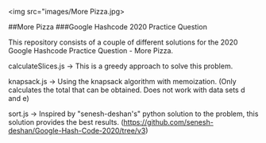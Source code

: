 <img src="images/More Pizza.jpg>

##More Pizza
###Google Hashcode 2020 Practice Question

This repository consists of a couple of different solutions for the 2020 Google Hashcode Practice Question - More Pizza.

calculateSlices.js -> This is a greedy approach to solve this problem.

knapsack.js -> Using the knapsack algorithm with memoization. (Only calculates the total that can be obtained. Does not work with data sets d and e)

sort.js -> Inspired by "senesh-deshan's" python solution to the problem, this solution provides the best results. (https://github.com/senesh-deshan/Google-Hash-Code-2020/tree/v3)
